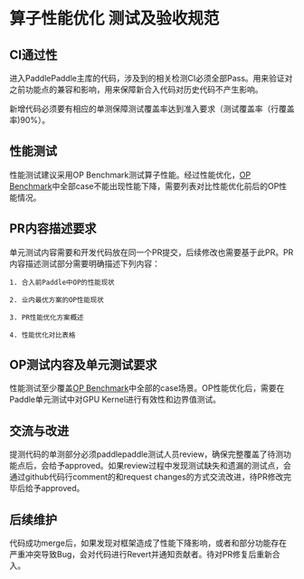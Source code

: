 # 算子性能优化 测试及验收规范

## CI通过性

进入PaddlePaddle主库的代码，涉及到的相关检测CI必须全部Pass。用来验证对之前功能点的兼容和影响，用来保障新合入代码对历史代码不产生影响。

新增代码必须要有相应的单测保障测试覆盖率达到准入要求（测试覆盖率（行覆盖率)90%）。

## 性能测试

性能测试建议采用OP Benchmark测试算子性能。经过性能优化，[OP Benchmark](https://github.com/PaddlePaddle/benchmark/tree/master/api)中全部case不能出现性能下降，需要列表对比性能优化前后的OP性能情况。

## PR内容描述要求

单元测试内容需要和开发代码放在同一个PR提交，后续修改也需要基于此PR。PR内容描述测试部分需要明确描述下列内容：

    1. 合入前Paddle中OP的性能现状

    2. 业内最优方案的OP性能现状

    3. PR性能优化方案概述

    4. 性能优化对比表格

## OP测试内容及单元测试要求

性能测试至少覆盖[OP Benchmark](https://github.com/PaddlePaddle/benchmark/tree/master/api)中全部的case场景。OP性能优化后，需要在Paddle单元测试中对GPU Kernel进行有效性和边界值测试。

## 交流与改进

提测代码的单测部分必须paddlepaddle测试人员review，确保完整覆盖了待测功能点后，会给予approved。如果review过程中发现测试缺失和遗漏的测试点，会通过github代码行comment的和request changes的方式交流改进，待PR修改完毕后给予approved。

## 后续维护

代码成功merge后，如果发现对框架造成了性能下降影响，或者和部分功能存在严重冲突导致Bug，会对代码进行Revert并通知贡献者。待对PR修复后重新合入。

